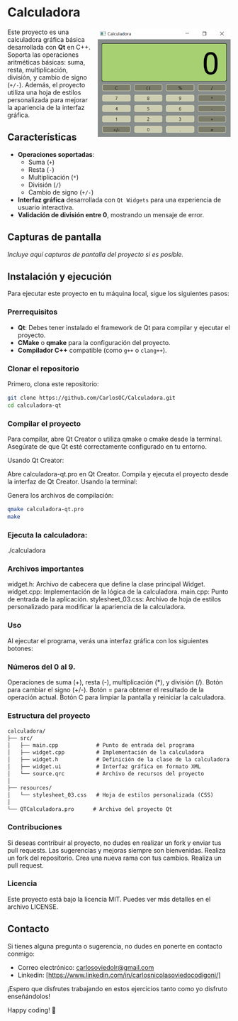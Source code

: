 # Calculadora
 <img src="https://github.com/CarlosOC/Calculadora/blob/main/Imagenes/Calculadora.png" alt="Calculadora" style="float:right; width:300px; margin-left:10px;">
<p>
Este proyecto es una calculadora gráfica básica desarrollada con <strong>Qt</strong> en C++. Soporta las operaciones aritméticas básicas: suma, resta, multiplicación, división, y cambio de signo (<code>+/-</code>). Además, el proyecto utiliza una hoja de estilos personalizada para mejorar la apariencia de la interfaz gráfica.

</p>


## Características

- **Operaciones soportadas**:
  - Suma (`+`)
  - Resta (`-`)
  - Multiplicación (`*`)
  - División (`/`)
  - Cambio de signo (`+/-`)
- **Interfaz gráfica** desarrollada con `Qt Widgets` para una experiencia de usuario interactiva.
- **Validación de división entre 0**, mostrando un mensaje de error.

## Capturas de pantalla

_Incluye aquí capturas de pantalla del proyecto si es posible._

## Instalación y ejecución

Para ejecutar este proyecto en tu máquina local, sigue los siguientes pasos:

### Prerrequisitos

- **Qt**: Debes tener instalado el framework de Qt para compilar y ejecutar el proyecto.
- **CMake** o **qmake** para la configuración del proyecto.
- **Compilador C++** compatible (como `g++` o `clang++`).

### Clonar el repositorio

Primero, clona este repositorio:

```bash
git clone https://github.com/CarlosOC/Calculadora.git
cd calculadora-qt 
```

### Compilar el proyecto
Para compilar, abre Qt Creator o utiliza qmake o cmake desde la terminal. Asegúrate de que Qt esté correctamente configurado en tu entorno.

Usando Qt Creator:

Abre calculadora-qt.pro en Qt Creator.
Compila y ejecuta el proyecto desde la interfaz de Qt Creator.
Usando la terminal:

Genera los archivos de compilación:
```bash
qmake calculadora-qt.pro
make
```
### Ejecuta la calculadora:
./calculadora

### Archivos importantes
widget.h: Archivo de cabecera que define la clase principal Widget.
widget.cpp: Implementación de la lógica de la calculadora.
main.cpp: Punto de entrada de la aplicación.
stylesheet_03.css: Archivo de hoja de estilos personalizado para modificar la apariencia de la calculadora.

### Uso
Al ejecutar el programa, verás una interfaz gráfica con los siguientes botones:

### Números del 0 al 9.
Operaciones de suma (+), resta (-), multiplicación (*), y división (/).
Botón para cambiar el signo (+/-).
Botón = para obtener el resultado de la operación actual.
Botón C para limpiar la pantalla y reiniciar la calculadora.

### Estructura del proyecto
```
calculadora/
├── src/                    
│   ├── main.cpp            # Punto de entrada del programa
│   ├── widget.cpp          # Implementación de la calculadora
│   ├── widget.h            # Definición de la clase de la calculadora
│   ├── widget.ui           # Interfaz gráfica en formato XML
│   └── source.qrc          # Archivo de recursos del proyecto
│
├── resources/              
│   └── stylesheet_03.css   # Hoja de estilos personalizada (CSS)
│
└── QTCalculadora.pro      # Archivo del proyecto Qt
```
### Contribuciones
Si deseas contribuir al proyecto, no dudes en realizar un fork y enviar tus pull requests. Las sugerencias y mejoras siempre son bienvenidas.
Realiza un fork del repositorio.
Crea una nueva rama con tus cambios.
Realiza un pull request.

### Licencia
Este proyecto está bajo la licencia MIT. Puedes ver más detalles en el archivo LICENSE.

## Contacto

Si tienes alguna pregunta o sugerencia, no dudes en ponerte en contacto conmigo:

- Correo electrónico: carlosoviedolr@gmail.com
- Linkedin: [https://www.linkedin.com/in/carlosnicolasoviedocodigoni/]

¡Espero que disfrutes trabajando en estos ejercicios tanto como yo disfruto enseñándolos!

Happy coding! 🚀
